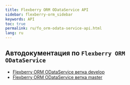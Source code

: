 ```yaml
---
title: Flexberry ORM ODataService API
sidebar: flexberry-orm_sidebar
keywords: API
toc: true
permalink: ru/fo_orm-odata-service-api.html
lang: ru
---
```


## Aвтодокументация по `Flexberry ORM ODataService`

* [Flexberry ORM ODataService ветка develop](https://flexberry.github.io/NewPlatform.Flexberry.ORM.ODataService/autodoc/develop/)
* [Flexberry ORM ODataService ветка master](https://flexberry.github.io/NewPlatform.Flexberry.ORM.ODataService/autodoc/master/)
